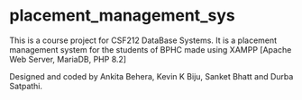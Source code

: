 # placement_management_sys

This is a course project for CSF212 DataBase Systems.
It is a placement management system for the students of BPHC made using XAMPP [Apache Web Server, MariaDB, PHP 8.2]

Designed and coded by Ankita Behera, Kevin K Biju, Sanket Bhatt and Durba Satpathi.
